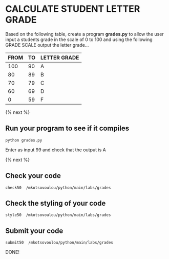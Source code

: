 # CALCULATE STUDENT LETTER GRADE

Based on the following table, create a program **grades.py** to allow the user
input a students grade in the scale of 0 to 100 and using the following GRADE SCALE output the letter grade...

FROM | TO | LETTER GRADE
------------ | ------------- | -------------
100 | 90 | A
80 | 89 | B
70 | 79 | C
60 | 69 | D
0 | 59 | F

 {% next %}
 
 
## Run your program to see if it compiles

```
python grades.py
```

Enter as input 99
and check that the output is A

 {% next %}
 ## Check your code 
 
```
check50  /mkotsovoulou/python/main/labs/grades
```

 ## Check the styling of your code 
```
style50  /mkotsovoulou/python/main/labs/grades
```

## Submit your code 
 ```
submit50  /mkotsovoulou/python/main/labs/grades
```

DONE!
 
